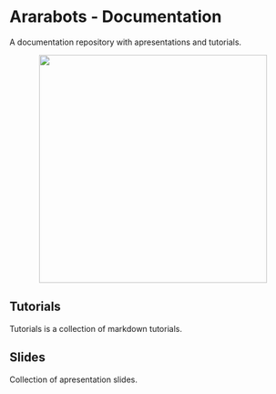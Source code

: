 # Ararabots - Documentation
A documentation repository with apresentations and tutorials.

<div align="center">
    <img src=/home/fabio/Repos/documentation/assets/logo_ararabots/logo-arara-vermelha-borda-branca.png width="400"/>
</div>

## Tutorials
Tutorials is a collection of markdown tutorials.

## Slides
Collection of apresentation slides.
